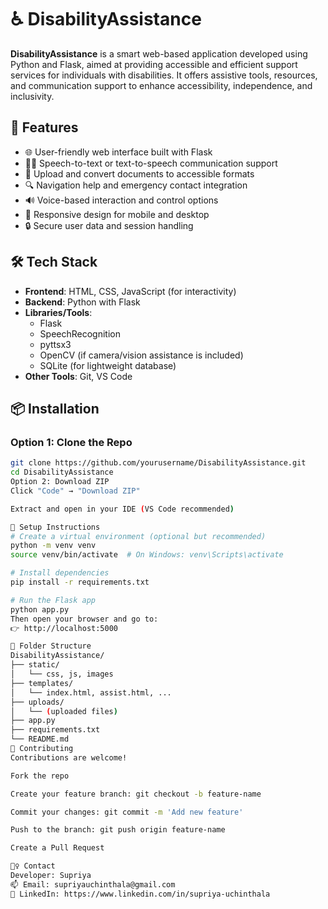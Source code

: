 # ♿ DisabilityAssistance

**DisabilityAssistance** is a smart web-based application developed using Python and Flask, aimed at providing accessible and efficient support services for individuals with disabilities. It offers assistive tools, resources, and communication support to enhance accessibility, independence, and inclusivity.

## 🚀 Features

- 🌐 User-friendly web interface built with Flask
- 🧏‍♀️ Speech-to-text or text-to-speech communication support
- 📄 Upload and convert documents to accessible formats
- 🔍 Navigation help and emergency contact integration
- 🔊 Voice-based interaction and control options
- 📱 Responsive design for mobile and desktop
- 🔒 Secure user data and session handling

## 🛠️ Tech Stack

- **Frontend**: HTML, CSS, JavaScript (for interactivity)
- **Backend**: Python with Flask
- **Libraries/Tools**: 
  - Flask
  - SpeechRecognition
  - pyttsx3
  - OpenCV (if camera/vision assistance is included)
  - SQLite (for lightweight database)
- **Other Tools**: Git, VS Code

## 📦 Installation

### Option 1: Clone the Repo

```bash
git clone https://github.com/yourusername/DisabilityAssistance.git
cd DisabilityAssistance
Option 2: Download ZIP
Click "Code" → "Download ZIP"

Extract and open in your IDE (VS Code recommended)

🔧 Setup Instructions
# Create a virtual environment (optional but recommended)
python -m venv venv
source venv/bin/activate  # On Windows: venv\Scripts\activate

# Install dependencies
pip install -r requirements.txt

# Run the Flask app
python app.py
Then open your browser and go to:
👉 http://localhost:5000

📂 Folder Structure
DisabilityAssistance/
├── static/
│   └── css, js, images
├── templates/
│   └── index.html, assist.html, ...
├── uploads/
│   └── (uploaded files)
├── app.py
├── requirements.txt
└── README.md
🤝 Contributing
Contributions are welcome!

Fork the repo

Create your feature branch: git checkout -b feature-name

Commit your changes: git commit -m 'Add new feature'

Push to the branch: git push origin feature-name

Create a Pull Request

🙋‍♀️ Contact
Developer: Supriya
📫 Email: supriyauchinthala@gmail.com
🔗 LinkedIn: https://www.linkedin.com/in/supriya-uchinthala
